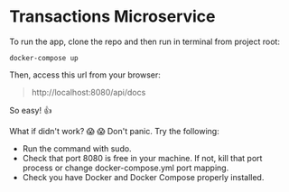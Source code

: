 # Transactions Microservice

To run the app, clone the repo and then run in terminal from project root:

```
docker-compose up
```

Then, access this url from your browser:

> http://localhost:8080/api/docs

So easy! :+1:

What if didn't work? :scream: :scream: Don't panic. Try the following:

- Run the command with sudo.
- Check that port 8080 is free in your machine. If not, kill that port process or change docker-compose.yml port mapping.
- Check you have Docker and Docker Compose properly installed.

